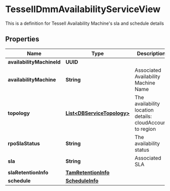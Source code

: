 

# TessellDmmAvailabilityServiceView

This is a definition for Tessell Availability Machine's sla and schedule details

## Properties

Name | Type | Description | Notes
------------ | ------------- | ------------- | -------------
**availabilityMachineId** | **UUID** |  |  [optional]
**availabilityMachine** | **String** | Associated Availability Machine Name |  [optional]
**topology** | [**List&lt;DBServiceTopology&gt;**](DBServiceTopology.md) | The availability location details: cloudAccount to region |  [optional]
**rpoSlaStatus** | **String** | The availability status |  [optional]
**sla** | **String** | Associated SLA |  [optional]
**slaRetentionInfo** | [**TamRetentionInfo**](TamRetentionInfo.md) |  |  [optional]
**schedule** | [**ScheduleInfo**](ScheduleInfo.md) |  |  [optional]



